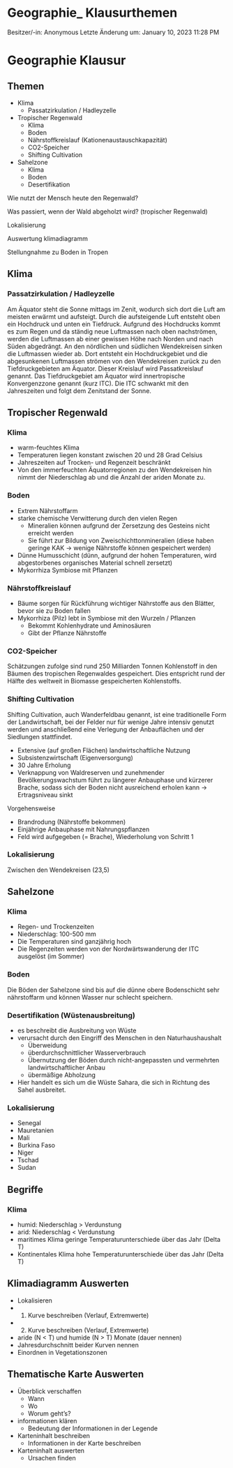 # Geographie_ Klausurthemen

Besitzer/-in: Anonymous
Letzte Änderung um: January 10, 2023 11:28 PM

# Geographie Klausur

## Themen

- Klima
    - Passatzirkulation / Hadleyzelle
- Tropischer Regenwald
    - Klima
    - Boden
    - Nährstoffkreislauf (Kationenaustauschkapazität)
    - CO2-Speicher
    - Shifting Cultivation
- Sahelzone
    - Klima
    - Boden
    - Desertifikation

Wie nutzt der Mensch heute den Regenwald?

Was passiert, wenn der Wald abgeholzt wird? (tropischer Regenwald)

Lokalisierung

Auswertung klimadiagramm

Stellungnahme zu Boden in Tropen

## Klima

### Passatzirkulation / Hadleyzelle

Am Äquator steht die Sonne mittags im Zenit, wodurch sich dort die Luft am meisten erwärmt und aufsteigt. Durch die aufsteigende Luft entsteht oben ein Hochdruck und unten ein Tiefdruck. Aufgrund des Hochdrucks kommt es zum Regen und da ständig neue Luftmassen nach oben nachströmen, werden die Luftmassen ab einer gewissen Höhe nach Norden und nach Süden abgedrängt. An den nördlichen und südlichen Wendekreisen sinken die Luftmassen wieder ab. Dort entsteht ein Hochdruckgebiet und die abgesunkenen Luftmassen strömen von den Wendekreisen zurück zu den Tiefdruckgebieten am Äquator. Dieser Kreislauf wird Passatkreislauf genannt. Das Tiefdruckgebiet am Äquator wird innertropische Konvergenzzone genannt (kurz ITC). Die ITC schwankt mit den Jahreszeiten und folgt dem Zenitstand der Sonne.

## Tropischer Regenwald

### Klima

- warm-feuchtes Klima
- Temperaturen liegen konstant zwischen 20 und 28 Grad Celsius
- Jahreszeiten auf Trocken- und Regenzeit beschränkt
- Von den immerfeuchten Äquatorregionen zu den Wendekreisen hin nimmt der Niederschlag ab und die Anzahl der ariden Monate zu.

### Boden

- Extrem Nährstoffarm
- starke chemische Verwitterung durch den vielen Regen
    - Mineralien können aufgrund der Zersetzung des Gesteins nicht erreicht werden
    - Sie führt zur Bildung von Zweischichttonmineralien (diese haben geringe KAK → wenige Nährstoffe können gespeichert werden)
- Dünne Humusschicht (dünn, aufgrund der hohen Temperaturen, wird abgestorbenes organisches Material schnell zersetzt)
- Mykorrhiza Symbiose mit Pflanzen

### Nährstoffkreislauf

- Bäume sorgen für Rückführung wichtiger Nährstoffe aus den Blätter, bevor sie zu Boden fallen
- Mykorrhiza (Pilz) lebt in Symbiose mit den Wurzeln / Pflanzen
    - Bekommt Kohlenhydrate und Aminosäuren
    - Gibt der Pflanze Nährstoffe

### CO2-Speicher

Schätzungen zufolge sind rund 250 Milliarden Tonnen Kohlenstoff in den Bäumen des tropischen Regenwaldes gespeichert. Dies entspricht rund der Hälfte des weltweit in Biomasse gespeicherten Kohlenstoffs.

### Shifting Cultivation

Shifting Cultivation, auch Wanderfeldbau genannt, ist eine traditionelle Form der Landwirtschaft, bei der Felder nur für wenige Jahre intensiv genutzt werden und anschließend eine Verlegung der Anbauflächen und der Siedlungen stattfindet.

- Extensive (auf großen Flächen) landwirtschaftliche Nutzung
- Subsistenzwirtschaft (Eigenversorgung)
- 30 Jahre Erholung
- Verknappung von Waldreserven und zunehmender Bevölkerungswachstum führt zu längerer Anbauphase und kürzerer Brache, sodass sich der Boden nicht ausreichend erholen kann → Ertragsniveau sinkt

Vorgehensweise

- Brandrodung (Nährstoffe bekommen)
- Einjährige Anbauphase mit Nahrungspflanzen
- Feld wird aufgegeben (= Brache), Wiederholung von Schritt 1

### Lokalisierung

Zwischen den Wendekreisen (23,5)

## Sahelzone

### Klima

- Regen- und Trockenzeiten
- Niederschlag: 100-500 mm
- Die Temperaturen sind ganzjährig hoch
- Die Regenzeiten werden von der Nordwärtswanderung der ITC ausgelöst (im Sommer)

### Boden

Die Böden der Sahelzone sind bis auf die dünne obere Bodenschicht sehr nährstoffarm und können Wasser nur schlecht speichern.

### Desertifikation (Wüstenausbreitung)

- es beschreibt die Ausbreitung von Wüste
- verursacht durch den Eingriff des Menschen in den Naturhaushaushalt
    - Überweidung
    - überdurchschnittlicher Wasserverbrauch
    - Übernutzung der Böden durch nicht-angepassten und vermehrten landwirtschaftlicher Anbau
    - übermäßige Abholzung
- Hier handelt es sich um die Wüste Sahara, die sich in Richtung des Sahel ausbreitet.

### Lokalisierung

- Senegal
- Mauretanien
- Mali
- Burkina Faso
- Niger
- Tschad
- Sudan

## Begriffe

### Klima

- humid: Niederschlag > Verdunstung
- arid: Niederschlag < Verdunstung
- maritimes Klima geringe Temperaturunterschiede über das Jahr (Delta T)
- Kontinentales Klima hohe Temperaturunterschiede über das Jahr (Delta T)

## Klimadiagramm Auswerten

- Lokalisieren
- 1. Kurve beschreiben (Verlauf, Extremwerte)
- 2. Kurve beschreiben (Verlauf, Extremwerte)
- aride (N < T) und humide (N > T) Monate (dauer nennen)
- Jahresdurchschnitt beider Kurven nennen
- Einordnen in Vegetationszonen

## Thematische Karte Auswerten

- Überblick verschaffen
    - Wann
    - Wo
    - Worum geht’s?
- informationen klären
    - Bedeutung der Informationen in der Legende
- Karteninhalt beschreiben
    - Informationen in der Karte beschreiben
- Karteninhalt auswerten
    - Ursachen finden